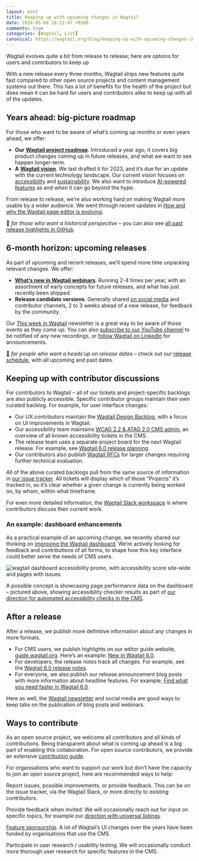 ```yaml
---
layout: post
title: Keeping up with upcoming changes in Wagtail
date: 2024-05-08 18:21:47 +0100
comments: true
categories: [Wagtail, List]
canonical: https://wagtail.org/blog/keeping-up-with-upcoming-changes-in-wagtail/
---
```


Wagtail evolves quite a bit from release to release; here are options for users and contributors to keep up

<!-- more -->

With a new release every three months, Wagtail ships new features quite fast compared to other open source projects and content management systems out there. This has a lot of benefits for the health of the project but does mean it can be hard for users and contributors alike to keep up with all of the updates.

## **Years ahead: big-picture roadmap**

For those who want to be aware of what’s coming up months or even years ahead, we offer:

- **Our** [**Wagtail project roadmap**](https://wagtail.org/roadmap/). Introduced a year ago, it covers big product changes coming up in future releases, and what we want to see happen longer-term.
- **A** [**Wagtail vision**](https://wagtail.org/blog/wagtail-vision/). We last drafted it for 2023, and it’s due for an update with the current technology landscape. Our current vision focuses on [accessibility](https://wagtail.org/accessibility/) and [sustainability](https://wagtail.org/sustainability/). We also want to introduce [AI-powered features](https://wagtail.org/wagtail-ai/) as and when it can go beyond the hype.

From release to release, we’re also working hard on making Wagtail more usable by a wider audience. We went through recent updates in [How and why the Wagtail page editor is evolving](https://wagtail.org/blog/how-and-why-the-wagtail-page-editor-is-evolving/).

🤫 _for those who want a historical perspective_ – you can also see [all past release highlights in GitHub](https://github.com/orgs/wagtail/projects/16/views/2?query=is%3Aopen+sort%3Aupdated-desc).

## **6-month horizon: upcoming releases**

As part of upcoming and recent releases, we’ll spend more time unpacking relevant changes. We offer:

- [**What’s new in Wagtail webinars**](https://wagtail.org/blog/whats-new-in-wagtail-cms-march-2024/). Running 2-4 times per year, with an assortment of early concepts for future releases, and what has just recently been shipped.
- **Release candidate versions**. Generally shared [on social media](https://twitter.com/WagtailCMS/status/1781075129696465182) and contributor channels, 2 to 3 weeks ahead of a new release, for feedback by the community.

Our [This week in Wagtail](https://wagtail.org/newsletter/) newsletter is a great way to be aware of those events as they come up. You can also [subscribe to our YouTube channel](https://www.youtube.com/@wagtailcms) to be notified of any new recordings, or [follow Wagtail on LinkedIn](https://www.linkedin.com/company/94214462/) for announcements.

🤫 _for people who want a heads’up on release dates_ – check out our [release schedule](https://github.com/wagtail/wagtail/wiki/Release-schedule), with all upcoming and past dates.

## **Keeping up with contributor discussions**

For contributors to Wagtail – all of our tickets and project-specific backlogs are also publicly accessible. Specific contributor groups maintain their own curated backlog. For example, for user interface changes:

- Our UX contributors maintain the [Wagtail Design Backlog](https://github.com/orgs/wagtail/projects/31?query=is%3Aopen+sort%3Aupdated-desc), with a focus on UI improvements in Wagtail.
- Our accessibility team maintains [WCAG 2.2 & ATAG 2.0 CMS admin](https://github.com/orgs/wagtail/projects/9?query=is%3Aopen+sort%3Aupdated-desc), an overview of all known accessibility tickets in the CMS.
- The release team uses a separate project board for the next Wagtail release. For example, see [Wagtail 6.0 release planning](https://github.com/orgs/wagtail/projects/38/views/1?query=is%3Aopen+sort%3Aupdated-desc).
- Our contributors also publish [Wagtail RFCs](https://github.com/wagtail/rfcs) for larger changes requiring further technical evaluation.

All of the above curated backlogs pull from the same source of information in [our issue tracker](https://github.com/wagtail/wagtail/issues). All tickets will display which of those “Projects” it’s tracked in, so it’s clear whether a given change is currently being worked on, by whom, within what timeframe.

For even more detailed information, the [Wagtail Slack workspace](https://github.com/wagtail/wagtail/wiki/Slack) is where contributors discuss their current work.

### **An example: dashboard enhancements**

As a practical example of an upcoming change, we recently shared our thinking on [improving the Wagtail dashboard](https://github.com/wagtail/wagtail/discussions/8325#discussioncomment-7302746). We’re actively looking for feedback and contributions of all forms, to shape how this key interface could better serve the needs of CMS users.

![wagtail dashboard accessibility promo, with accessibility score site-wide and pages with issues](/images/blog/keeping-up-with-upcoming-changes-in-wagtail/wagtail_dashboard_accessibility_promo.png)

A possible concept is showcasing page performance data on the dashboard – pictured above, showing accessibility checker results as part of [our direction for automated accessibility checks in the CMS](https://wagtail.org/blog/looking-for-sponsorship-accessibility-checks-for-site-administrators/).

## **After a release**

After a release, we publish more definitive information about any changes in more formats.

- For CMS users, we publish highlights on our editor guide website, [guide.wagtail.org](https://guide.wagtail.org/). Here’s an example: [New in Wagtail 6.0](https://guide.wagtail.org/en-latest/releases/new-in-wagtail-6-0/).
- For developers, the release notes track all changes. For example, see the [Wagtail 6.0 release notes](https://docs.wagtail.org/en/stable/releases/6.0.html).
- For everyone, we also publish our release announcement blog posts with more information about headline features. For example, [Find what you need faster in Wagtail 6.0](https://wagtail.org/blog/wagtail-6-0/).

Here as well, the [Wagtail newsletter](https://wagtail.org/newsletter/) and social media are good ways to keep tabs on the publication of blog posts and webinars.

## **Ways to contribute**

As an open source project, we welcome all contributors and all kinds of contributions. Being transparent about what is coming up ahead is a big part of enabling this collaboration. For open source contributors, we provide an extensive [contribution guide](https://docs.wagtail.org/en/stable/contributing/index.html).

For organisations who want to support our work but don’t have the capacity to join an open source project, here are recommended ways to help:

Report issues, possible improvements, or provide feedback. This can be on the issue tracker, via the Wagtail Slack, or more directly to existing contributors.

Provide feedback when invited. We will occasionally reach out for input on specific topics, for example our [direction with universal listings](https://github.com/wagtail/wagtail/discussions/10446).

[Feature sponsorship](https://wagtail.org/sponsor/). A lot of Wagtail’s UI changes over the years have been funded by organisations that use the CMS

Participate in user research / usability testing. We will occasionally conduct more thorough user research for specific features in the CMS.
